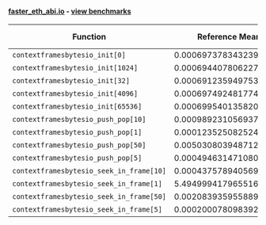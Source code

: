 #### [faster_eth_abi.io](https://github.com/BobTheBuidler/faster-eth-abi/blob/master/faster_eth_abi/io.py) - [view benchmarks](https://github.com/BobTheBuidler/faster-eth-abi/blob/master/benchmarks/test_io_benchmarks.py)

| Function | Reference Mean | Faster Mean | % Change | Speedup (%) | x Faster | Faster |
|----------|---------------|-------------|----------|-------------|----------|--------|
| `contextframesbytesio_init[0]` | 0.0006973783432395305 | 0.000627558849154209 | 10.01% | 11.13% | 1.11x | ✅ |
| `contextframesbytesio_init[1024]` | 0.0006944078062279822 | 0.0006292289711693293 | 9.39% | 10.36% | 1.10x | ✅ |
| `contextframesbytesio_init[32]` | 0.0006912359497534394 | 0.0006337318166974515 | 8.32% | 9.07% | 1.09x | ✅ |
| `contextframesbytesio_init[4096]` | 0.0006974924817747496 | 0.0006258799592510389 | 10.27% | 11.44% | 1.11x | ✅ |
| `contextframesbytesio_init[65536]` | 0.0006995401358208569 | 0.0006323251631213959 | 9.61% | 10.63% | 1.11x | ✅ |
| `contextframesbytesio_push_pop[10]` | 0.0009892310569370422 | 0.0009716925506551944 | 1.77% | 1.80% | 1.02x | ✅ |
| `contextframesbytesio_push_pop[1]` | 0.0001235250825244559 | 0.00011463297897403912 | 7.20% | 7.76% | 1.08x | ✅ |
| `contextframesbytesio_push_pop[50]` | 0.005030803948712231 | 0.0050148681363675635 | 0.32% | 0.32% | 1.00x | ✅ |
| `contextframesbytesio_push_pop[5]` | 0.0004946314710804972 | 0.00047765405252610894 | 3.43% | 3.55% | 1.04x | ✅ |
| `contextframesbytesio_seek_in_frame[10]` | 0.0004375789405694291 | 0.000438087739227746 | -0.12% | -0.12% | 1.00x | ❌ |
| `contextframesbytesio_seek_in_frame[1]` | 5.494999417965516e-05 | 5.527194758150646e-05 | -0.59% | -0.58% | 0.99x | ❌ |
| `contextframesbytesio_seek_in_frame[50]` | 0.0020839359558894707 | 0.002106831844299637 | -1.10% | -1.09% | 0.99x | ❌ |
| `contextframesbytesio_seek_in_frame[5]` | 0.00020007809839200666 | 0.00019849961599834864 | 0.79% | 0.80% | 1.01x | ✅ |
